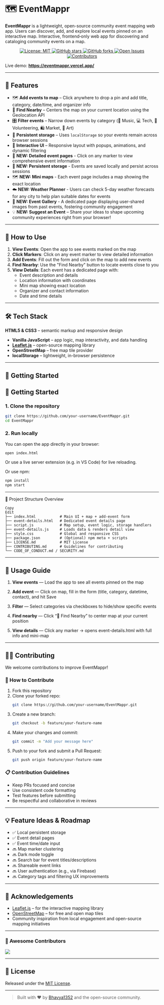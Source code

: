 # 🗺 EventMappr 

**EventMappr** is a lightweight, open-source community event mapping web app. Users can discover, add, and explore local events pinned on an interactive map.
Interactive, frontend‑only web app for discovering and cataloging community events on a map.

<p align="center">
  <a href="LICENSE">
    <img src="https://img.shields.io/badge/License-MIT-blue.svg" alt="License: MIT">
  </a>
  <a href="https://github.com/Bhavya1352/eventmappr/stargazers">
    <img src="https://img.shields.io/github/stars/Bhavya1352/eventmappr?style=social" alt="GitHub stars">
  </a>
  <a href="https://github.com/Bhavya1352/eventmappr/fork">
    <img src="https://img.shields.io/github/forks/Bhavya1352/eventmappr?style=social" alt="GitHub forks">
  </a>
  <a href="https://github.com/Bhavya1352/eventmappr/issues">
    <img src="https://img.shields.io/github/issues/Bhavya1352/eventmappr" alt="Open Issues">
  </a>
  <a href="https://github.com/Bhavya1352/eventmappr/graphs/contributors">
    <img src="https://img.shields.io/github/contributors/Bhavya1352/eventmappr" alt="Contributors">
  </a>
  <a href="https://github.com/Bhavya1352/eventmappr/commits/main">

  </a>
</p>


Live demo: **https://eventmappr.vercel.app/**

---

## 🚀 Features

- 🗺️ **Add events to map** – Click anywhere to drop a pin and add title, category, date/time, and organizer info  
- 🧭 **Find Nearby** – Centers the map on your current location using the Geolocation API  
- 🎛️ **Filter events** – Narrow down events by category (🎵 Music, 💻 Tech, 🤝 Volunteering, 🛍️ Market, 🎨 Art)  
- 💾 **Persistent storage** – Uses `localStorage` so your events remain across browser sessions  
- 📱 **Interactive UI** – Responsive layout with popups, animations, and dynamic filtering  
- 📄 **NEW: Detailed event pages** - Click on any marker to view comprehensive event information
- 💾 **NEW: Persistent storage** - Events are saved locally and persist across sessions
- 🗺️ **NEW: Mini maps** - Each event page includes a map showing the exact location
- ☁️ **NEW: Weather Planner** - Users can check 5-day weather forecasts for any city to help plan suitable dates for events
- 📸 **NEW: Event Gallery** - A dedicated page displaying user-shared images from past events, fostering community engagement
- 💡 **NEW: Suggest an Event** – Share your ideas to shape upcoming community experiences right from your browser!

---

## 📱 How to Use

1. **View Events**: Open the app to see events marked on the map
2. **Click Markers**: Click on any event marker to view detailed information
3. **Add Events**: Fill out the form and click on the map to add new events
4. **Find Nearby**: Use the "Find Nearby" button to locate events close to you
5. **View Details**: Each event has a dedicated page with:
   - Event description and details
   - Location information with coordinates
   - Mini map showing exact location
   - Organizer and contact information
   - Date and time details

---

## 🛠️ Tech Stack
 **HTML5 & CSS3** – semantic markup and responsive design  
- **Vanilla JavaScript** – app logic, map interactivity, and data handling  
- **[Leaflet.js](https://leafletjs.com/)** – open-source mapping library  
- **OpenStreetMap** – free map tile provider  
- **localStorage** – lightweight, in-browser persistence  

---

## 🧩 Getting Started

## 🚀 Getting Started

### 1. Clone the repository

```bash
git clone https://github.com/your-username/EventMappr.git
cd EventMappr
```

### 2. Run locally

You can open the app directly in your browser:

```bash
open index.html
```

Or use a live server extension (e.g. in VS Code) for live reloading.

Or use npm:

```bash
npm install
npm start
```
---

📁 Project Structure Overview

```text
Copy
Edit
├── index.html           # Main UI + map + add-event form  
├── event-details.html   # Dedicated event details page  
├── script.js            # Map setup, event logic, storage handlers  
├── event-details.js     # Loads data & renders detail view  
├── style.css            # Global and responsive CSS  
├── package.json         # (Optional) npm meta + scripts  
├── LICENSE.md           # MIT License  
├── CONTRIBUTING.md      # Guidelines for contributing  
└── CODE_OF_CONDUCT.md / SECURITY.md
```

---
## 📌 Usage Guide

1. **View events** — Load the app to see all events pinned on the map

1. **Add event** — Click on map, fill in the form (title, category, datetime, contact), and hit Save

1. **Filter** — Select categories via checkboxes to hide/show specific events

1. **Find nearby** — Click “📍 Find Nearby” to center map at your current position

1. **View details** — Click any marker → opens event-details.html with full info and mini-map

---

## 🧑‍💻 Contributing

We welcome contributions to improve EventMappr!

### 📌 How to Contribute

1. Fork this repository
2. Clone your forked repo:
   ```bash
   git clone https://github.com/your-username/EventMappr.git
   ```
3. Create a new branch:
   ```bash
   git checkout -b feature/your-feature-name
   ```
4. Make your changes and commit:
   ```bash
   git commit -m "Add your message here"
   ```
5. Push to your fork and submit a Pull Request:
   ```bash
   git push origin feature/your-feature-name
   ```

### 📋 Contribution Guidelines

- Keep PRs focused and concise
- Use consistent code formatting
- Test features before submitting
- Be respectful and collaborative in reviews

---

## 💡 Feature Ideas & Roadmap

- ✅ Local persistent storage
- ✅ Event detail pages
- ✅ Event time/date input
- 🔜 Map marker clustering
- 🔜 Dark mode toggle
- 🔜 Search bar for event titles/descriptions
- 🔜 Shareable event links
- 🔜 User authentication (e.g., via Firebase)
- 🔜 Category tags and filtering UX improvements

---
## 🙌 Acknowledgements

- [Leaflet.js](https://leafletjs.com) – for the interactive mapping library  
- [OpenStreetMap](https://www.openstreetmap.org) – for free and open map tiles  
- Community inspiration from local engagement and open-source mapping initiatives
---

### 🌟 Awesome Contributors

<a href="https://github.com/Bhavya1352/eventmappr/graphs/contributors">
  <img src="https://contrib.rocks/image?repo=Bhavya1352/eventmappr" />
</a>

---
## 📄 License

Released under the [MIT License](LICENSE).

---

> Built with ❤️ by [Bhavya1352](https://github.com/Bhavya1352) and the open-source community.
